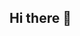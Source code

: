 ## Hi there 👋

<!--
**Shwetanshu/Shwetanshu** is a ✨ _special_ ✨ repository because its `README.md` (this file) appears on your GitHub profile.

Here are some ideas to get you started:

- 🔭 I’m a Platform Engineer and is currently working on 
- 🌱 I’m currently learning DeepLearning AI and tensorflow
- 👯 I’m looking to collaborate on AI projectts
- 🤔 I’m looking for help with ...
- 💬 Ask me about ...
- 📫 How to reach me: ...
- 😄 Pronouns: ...
- ⚡ Fun fact: ...
-->
